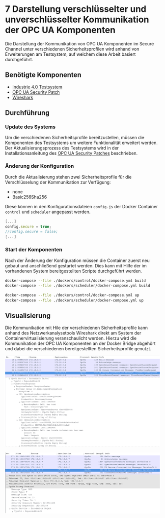 # 7 Darstellung verschlüsselter und unverschlüsselter Kommunikation der OPC UA Komponenten
Die Darstellung der Kommunikation von OPC UA Komponenten im Secure Channel unter verschiedenen Sicherheitsprofilen wird anhand von Erweiterungen am Testsystem, auf welchem diese Arbeit basiert durchgeführt.

## Benötigte Komponenten
* [Industrie 4.0 Testsystem]()
* [OPC UA Security Patch]()
* [Wireshark]()

## Durchführung

### Update des Systems
Um die verschiedenen Sicherheitsprofile bereitzustellen, müssen die Komponenten des Testsystems um weitere Funktionalität erweitert werden. Der Aktualisierungsprozess des Testsystems wird in der Installationsanleitung des [OPC UA Security Patches](https://github.com/fjnalta/thesis/blob/master/src/OPCUA_Security_Patch/README.md) beschrieben.

### Änderung der Konfiguration
Durch die Aktualisierung stehen zwei Sicherheitsprofile für die Verschlüsselung der Kommunikation zur Verfügung:
* none
* Basic256Sha256

Diese können in den Konfigurationsdateien ```config.js``` der Docker Container ```control``` und ```scheduler``` angepasst werden.

```javascript
[...]
config.secure = true;
//config.secure = false;
[...]
```

### Start der Komponenten
Nach der Änderung der Konfiguration müssen die Container zuerst neu gebaut und anschließend gestartet werden. Dies kann mit Hilfe der im vorhandenen System bereitgestellten Scripte durchgeführt werden.

```bash
docker-compose --file ./dockers/control/docker-compose.yml build
docker-compose --file ./dockers/scheduler/docker-compose.yml build
```

```bash
docker-compose --file ./dockers/control/docker-compose.yml up
docker-compose --file ./dockers/scheduler/docker-compose.yml up
```

## Visualisierung
Die Kommunikation mit Hile der verschiedenen Sicherheitsprofile kann anhand des Netzwerkanalysetools Wireshark direkt am System der Containervirtualisierung veranschaulicht werden. Hierzu wird die Kommunikation der OPC UA Komponenten an der Docker Bridge abgehört und dabei die verschiedenen bereitgestellten Sicherheitsprofile genutzt.

![Sicherheitsprofil 'None'](https://github.com/fjnalta/thesis/blob/master/tex/bilder/opcua-secure-none-res.png)

![Sicherheitsprofil 'SIGNANDENCRYPT'](https://github.com/fjnalta/thesis/blob/master/tex/bilder/opcua-secure-sha-res.png)